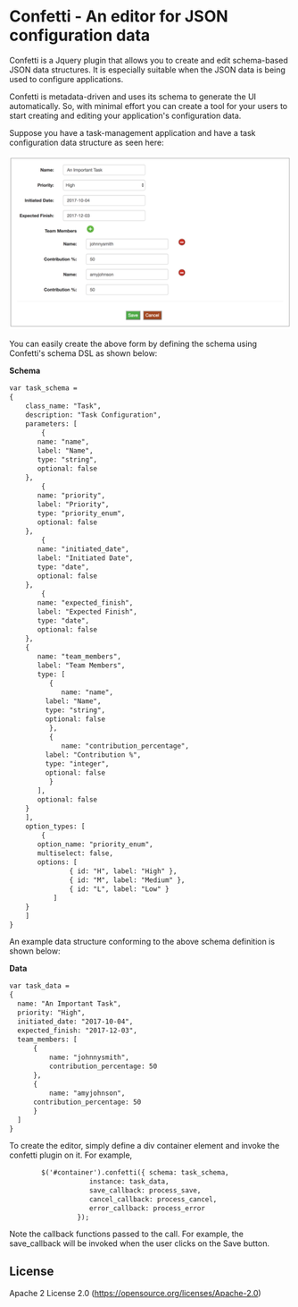 <h1>Confetti - An editor for JSON configuration data</h1>

Confetti is a Jquery plugin that allows you to create and edit schema-based JSON data structures. It is especially suitable when the JSON data is being used to configure applications.

Confetti is metadata-driven and uses its schema to generate the UI automatically.  So, with minimal effort you can create a tool for your users to start creating and editing your application's configuration data.

Suppose you have a task-management application and have a task configuration data structure as seen here:

![ScreenShot](task_editor.png)

You can easily create the above form by defining the schema using Confetti's schema DSL as shown below:

__Schema__

```
var task_schema =
{
    class_name: "Task",
    description: "Task Configuration",
    parameters: [
        {
	   name: "name",
	   label: "Name",
	   type: "string",
	   optional: false
	},
        {
	   name: "priority",
	   label: "Priority",
	   type: "priority_enum",
	   optional: false
	},
        {
	   name: "initiated_date",
	   label: "Initiated Date",
	   type: "date",
	   optional: false
	},
        {
	   name: "expected_finish",
	   label: "Expected Finish",
	   type: "date",
	   optional: false
	},
	{
	   name: "team_members",
	   label: "Team Members",
	   type: [
   	      {
	         name: "name",
		 label: "Name",
		 type: "string",
		 optional: false
	      },
   	      {
	         name: "contribution_percentage",
		 label: "Contribution %",
		 type: "integer",
		 optional: false
	      }
	   ],
	   optional: false
	}
    ],
    option_types: [
        {
	   option_name: "priority_enum",
	   multiselect: false,
	   options: [
               { id: "H", label: "High" },
               { id: "M", label: "Medium" },
               { id: "L", label: "Low" }
           ]
	}
    ]
}
```
An example data structure conforming to the above schema definition is shown below:

__Data__

```
var task_data = 
{
  name: "An Important Task",
  priority: "High",
  initiated_date: "2017-10-04",
  expected_finish: "2017-12-03",
  team_members: [
      {
          name: "johnnysmith",
          contribution_percentage: 50
      },
      {
          name: "amyjohnson",
	  contribution_percentage: 50
      }      
  ]
}
```

To create the editor, simply define a div container element and invoke the confetti plugin on it. For example,

```
        $('#container').confetti({ schema: task_schema,
				    instance: task_data,
				    save_callback: process_save,
				    cancel_callback: process_cancel,
				    error_callback: process_error
				 });
```

Note the callback functions passed to the call. For example, the save_callback will be invoked when the user clicks on the Save button.

License
-------
Apache 2 License 2.0 (https://opensource.org/licenses/Apache-2.0)